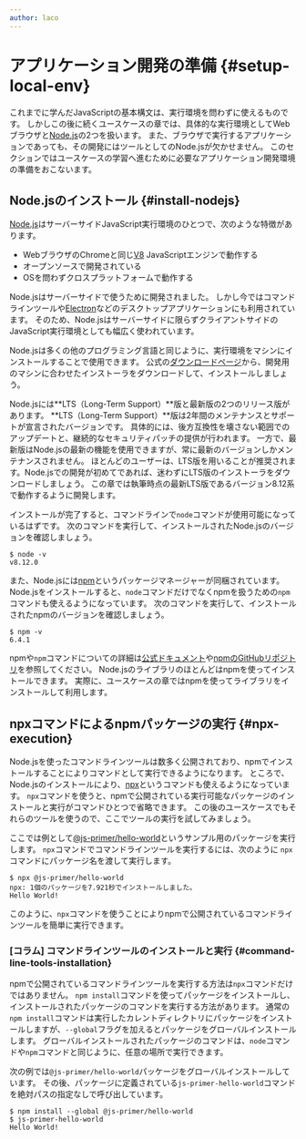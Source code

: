 ```yaml
---
author: laco
---
```


# アプリケーション開発の準備 {#setup-local-env}

これまでに学んだJavaScriptの基本構文は、実行環境を問わずに使えるものです。
しかしこの後に続くユースケースの章では、具体的な実行環境としてWebブラウザと[Node.js][]の2つを扱います。
また、ブラウザで実行するアプリケーションであっても、その開発にはツールとしてのNode.jsが欠かせません。
このセクションではユースケースの学習へ進むために必要なアプリケーション開発環境の準備をおこないます。

## Node.jsのインストール {#install-nodejs}

[Node.js][]はサーバーサイドJavaScript実行環境のひとつで、次のような特徴があります。

- WebブラウザのChromeと同じ[V8][] JavaScriptエンジンで動作する
- オープンソースで開発されている
- OSを問わずクロスプラットフォームで動作する

Node.jsはサーバーサイドで使うために開発されました。
しかし今ではコマンドラインツールや[Electron][]などのデスクトップアプリケーションにも利用されています。
そのため、Node.jsはサーバーサイドに限らずクライアントサイドのJavaScript実行環境としても幅広く使われています。

Node.jsは多くの他のプログラミング言語と同じように、実行環境をマシンにインストールすることで使用できます。
公式の[ダウンロードページ][]から、開発用のマシンに合わせたインストーラをダウンロードして、インストールしましょう。

Node.jsには**LTS（Long-Term Support）**版と最新版の2つのリリース版があります。
**LTS（Long-Term Support）**版は2年間のメンテナンスとサポートが宣言されたバージョンです。
具体的には、後方互換性を壊さない範囲でのアップデートと、継続的なセキュリティパッチの提供が行われます。
一方で、最新版はNode.jsの最新の機能を使用できますが、常に最新のバージョンしかメンテナンスされません。
ほとんどのユーザーは、LTS版を用いることが推奨されます。Node.jsでの開発が初めてであれば、迷わずにLTS版のインストーラをダウンロードしましょう。
この章では執筆時点の最新LTS版であるバージョン8.12系で動作するように開発します。

インストールが完了すると、コマンドラインで`node`コマンドが使用可能になっているはずです。
次のコマンドを実行して、インストールされたNode.jsのバージョンを確認しましょう。

```
$ node -v 
v8.12.0
```

また、Node.jsには[npm][]というパッケージマネージャーが同梱されています。
Node.jsをインストールすると、`node`コマンドだけでなくnpmを扱うための`npm`コマンドも使えるようになっています。
次のコマンドを実行して、インストールされたnpmのバージョンを確認しましょう。

```
$ npm -v 
6.4.1
```

npmや`npm`コマンドについての詳細は[公式ドキュメント](https://docs.npmjs.com/)や[npmのGitHubリポジトリ][]を参照してください。
Node.jsのライブラリのほとんどはnpmを使ってインストールできます。
実際に、ユースケースの章ではnpmを使ってライブラリをインストールして利用します。

## npxコマンドによるnpmパッケージの実行 {#npx-execution}

Node.jsを使ったコマンドラインツールは数多く公開されており、npmでインストールすることによりコマンドとして実行できるようになります。
ところで、Node.jsのインストールにより、[npx][]というコマンドも使えるようになっています。
`npx`コマンドを使うと、npmで公開されている実行可能なパッケージのインストールと実行がコマンドひとつで省略できます。
この後のユースケースでもそれらのツールを使うので、ここでツールの実行を試してみましょう。

ここでは例として[@js-primer/hello-world][]というサンプル用のパッケージを実行します。
`npx`コマンドでコマンドラインツールを実行するには、次のように `npx`コマンドにパッケージ名を渡して実行します。

```
$ npx @js-primer/hello-world
npx: 1個のパッケージを7.921秒でインストールしました。
Hello World!
```

このように、`npx`コマンドを使うことによりnpmで公開されているコマンドラインツールを簡単に実行できます。

### [コラム] コマンドラインツールのインストールと実行 {#command-line-tools-installation}

npmで公開されているコマンドラインツールを実行する方法は`npx`コマンドだけではありません。
`npm install`コマンドを使ってパッケージをインストールし、インストールされたパッケージのコマンドを実行する方法があります。
通常の`npm install`コマンドは実行したカレントディレクトリにパッケージをインストールしますが、`--global`フラグを加えるとパッケージをグローバルインストールします。
グローバルインストールされたパッケージのコマンドは、`node`コマンドや`npm`コマンドと同じように、任意の場所で実行できます。

次の例では`@js-primer/hello-world`パッケージをグローバルインストールしています。
その後、パッケージに定義されている`js-primer-hello-world`コマンドを絶対パスの指定なしで呼び出しています。

```
$ npm install --global @js-primer/hello-world
$ js-primer-hello-world
Hello World!
```


[Node.js]: https://nodejs.org/ja/
[V8]: https://developers.google.com/v8/
[Electron]: http://electron.atom.io/
[ダウンロードページ]: https://nodejs.org/ja/download/
[npm]: https://www.npmjs.com/
[npmのGitHubリポジトリ]: https://github.com/npm/cli
[npx]: https://blog.npmjs.org/post/162869356040/introducing-npx-an-npm-package-runner
[@js-primer/hello-world]: https://github.com/js-primer/hello-world
[@js-primer/local-serverパッケージ]: https://github.com/js-primer/local-server
